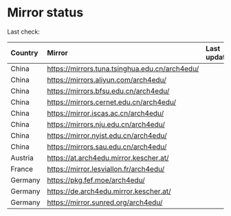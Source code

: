 <script src="./time.js"></script>
# Mirror status
Last check: <script type="text/javascript">localize(1725139144.4067569);</script>

|Country|Mirror|Last update|
|:------|:-----|:----------|
|China|https://mirrors.tuna.tsinghua.edu.cn/arch4edu/|<script type="text/javascript">localize(1725086400);</script>|
|China|https://mirrors.aliyun.com/arch4edu/|<script type="text/javascript">localize(1725086400);</script>|
|China|https://mirrors.bfsu.edu.cn/arch4edu/|<script type="text/javascript">localize(1725086400);</script>|
|China|https://mirrors.cernet.edu.cn/arch4edu/|<script type="text/javascript">localize(1725086400);</script>|
|China|https://mirror.iscas.ac.cn/arch4edu/|<script type="text/javascript">localize(1725086400);</script>|
|China|https://mirrors.nju.edu.cn/arch4edu/|<script type="text/javascript">localize(1725086400);</script>|
|China|https://mirror.nyist.edu.cn/arch4edu/|<script type="text/javascript">localize(1725086400);</script>|
|China|https://mirrors.sau.edu.cn/arch4edu/|<script type="text/javascript">localize(1725086400);</script>|
|Austria|https://at.arch4edu.mirror.kescher.at/|<script type="text/javascript">localize(1725086400);</script>|
|France|https://mirror.lesviallon.fr/arch4edu/|<script type="text/javascript">localize(1725086400);</script>|
|Germany|https://pkg.fef.moe/arch4edu/|<script type="text/javascript">localize(1725086400);</script>|
|Germany|https://de.arch4edu.mirror.kescher.at/|<script type="text/javascript">localize(1725086400);</script>|
|Germany|https://mirror.sunred.org/arch4edu/|<script type="text/javascript">localize(1725086400);</script>|

<script src="./tablefilter/tablefilter.js"></script>
<script src="./table.js"></script>